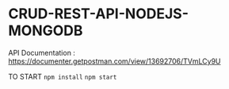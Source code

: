 # CRUD-REST-API-NODEJS-MONGODB

API Documentation : https://documenter.getpostman.com/view/13692706/TVmLCy9U

TO START
`npm install`
`npm start`
